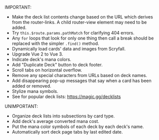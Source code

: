 IMPORTANT:

- Make the deck list contents change based on the URL which derives from the router-links. A child router-view element may need to be added.
- Try `this.$route.params.pathMatch` for clarifying 404 errors.
- Any `for` loops that look for only one thing then call a break should be replaced with the simpler `.find()` method.
- Dynamically load cards' data and images from Scryfall.
- Upgrade Vue 2 to Vue 3.
- Indicate deck's mana colors.
- Add "Duplicate Deck" button to deck footer.
- Scroll tabs on horizontal overflow.
- Remove any special characters from URLs based on deck names.
- Add disappearing pop-up messages that say when a card has been added or removed.
- Stylize mana symbols.
- See for popular deck lists: https://magic.gg/decklists


UNIMPORTANT:

- Organize deck lists into subsections by card type.
- Add deck's average converted mana cost.
- Put the mana color symbols of each deck by each deck's name.
- Automatically sort deck page tabs by last edited date.